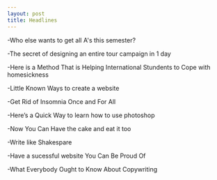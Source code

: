 ```yaml
---
layout: post
title: Headlines
---
```


-Who else wants to get all A's this semester?

-The secret of designing an entire tour campaign in 1 day

-Here is a Method That is Helping International Stundents to Cope with homesickness

-Little Known Ways to create a website

-Get Rid of Insomnia Once and For All

-Here’s a Quick Way to learn how to use photoshop

-Now You Can Have the cake and eat it too

-Write like Shakespare

-Have a sucessful website You Can Be Proud Of

-What Everybody Ought to Know About Copywriting

